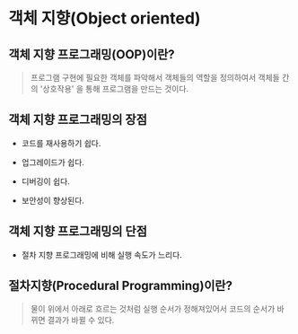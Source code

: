 # 객체 지향(Object oriented)

## 객체 지향 프로그래밍(OOP)이란?

> 프로그램 구현에 필요한 객체를 파악해서 객체들의 역할을 정의하여서 객체들 간의 '상호작용' 을 통해 프로그램을 만드는 것이다.

## 객체 지향 프로그래밍의 장점

- 코드를 재사용하기 쉽다.

- 업그레이드가 쉽다.

- 디버깅이 쉽다.

- 보안성이 향상된다.

## 객체 지향 프로그래밍의 단점

- 절차 지향 프로그래밍에 비해 실행 속도가 느리다.

## 절차지향(Procedural Programming)이란?

> 물이 위에서 아래로 흐르는 것처럼 실행 순서가 정해져있어서 코드의 순서가 바뀌면 결과가 바뀔 수 있다.
